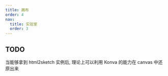 ```yaml
---
title: 画布
order: 4
nav:
  title: 实验室
  order: 3
---
```


## TODO

当能够拿到 html2sketch 实例后, 理论上可以利用 Konva 的能力在 canvas 中还原出来
